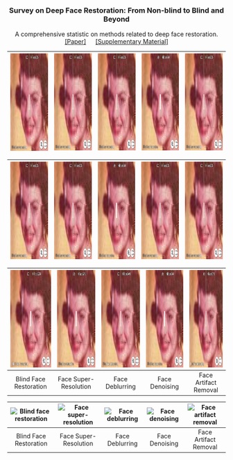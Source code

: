 <!-- PROJECT LOGO -->
<p align="center">
  <h3 align="center">Survey on Deep Face Restoration: From Non-blind to Blind and Beyond </h3>
  <p align="center">A comprehensive statistic on methods related to deep face restoration.
    <br />
    <a href="http://export.arxiv.org/pdf/2309.15490">[Paper]</a> &emsp;
    <a href="https://github.com/24wenjie-li/Awesome-Face-Restoration/blob/main/imgs/Supplementary.pdf">[Supplementary Material]</a>
  </p>
</p>

| [<img src="imgs/Synthetic_HiFaceGAN.png" height=224 width=224>](https://imgsli.com/MjEwMDg0) | [<img src="imgs/Synthetic_HiFaceGAN.png" height="223px"/>](https://imgsli.com/MjEwMDg0) | [<img src="imgs/Synthetic_HiFaceGAN.png" height="223px"/>](https://imgsli.com/MjEwMDg0) |[<img src="imgs/Synthetic_HiFaceGAN.png" height="223px"/>](https://imgsli.com/MjEwMDg0) |[<img src="imgs/Synthetic_HiFaceGAN.png" height="223px"/>](https://imgsli.com/MjEwMDg0) |
| :----------------------------------------------------------: | :----------------------------------------------------------: | :----------------------------------------------------------: |:----------------------------------------------------------: |:----------------------------------------------------------: |

| <img src="imgs/Synthetic_HiFaceGAN.png"  height=224 width=224> | <img src="imgs/Synthetic_HiFaceGAN.png" width=224 height=224> | <img src="imgs/Synthetic_HiFaceGAN.png" width=224 height=224> | <img src="imgs/Synthetic_HiFaceGAN.png" width=224 height=224> | <img src="imgs/Synthetic_HiFaceGAN.png" width=224 height=224> |
| :----------------------------------------------------------: | :----------------------------------------------------------: | :----------------------------------------------------------: |:----------------------------------------------------------: |:----------------------------------------------------------: |


| <img src="./imgs/Synthetic_HiFaceGAN.png"  height=224 width=224 alt="Blind face restoration"> | <img src="./imgs/Synthetic_HiFaceGAN.png" width=224 height=224 alt="Face super-resolution"> | <img src="./imgs/Synthetic_HiFaceGAN.png" height=224 width=224 alt="Face deblurring"> |<img src="./imgs/Synthetic_HiFaceGAN.png" height=224 width=224 alt="Face denoising"> |<img src="./imgs/Synthetic_HiFaceGAN.png" height=224 width=224 alt="Face artifact removal"> |
| :----------------------------------------------------------: | :----------------------------------------------------------: | :----------------------------------------------------------: |:----------------------------------------------------------: |:----------------------------------------------------------: |
|           Blind Face Restoration                          |                      Face Super-Resolution                                | Face Deblurring</font>        |Face Denoising    | Face Artifact Removal

| <img src="./figures/full.gif"  height=224 width=224 alt="Blind face restoration"> | <img src="./figures/LR.gif" width=224 height=224 alt="Face super-resolution"> | <img src="./figures/blur.gif" height=224 width=224 alt="Face deblurring"> |<img src="./figures/noise.gif" height=224 width=224 alt="Face denoising"> |<img src="./figures/jpeg.gif" height=224 width=224 alt="Face artifact removal"> |
| :----------------------------------------------------------: | :----------------------------------------------------------: | :----------------------------------------------------------: |:----------------------------------------------------------: |:----------------------------------------------------------: |
|           Blind Face Restoration                          |                      Face Super-Resolution                                | Face Deblurring</font>        |Face Denoising    | Face Artifact Removal

